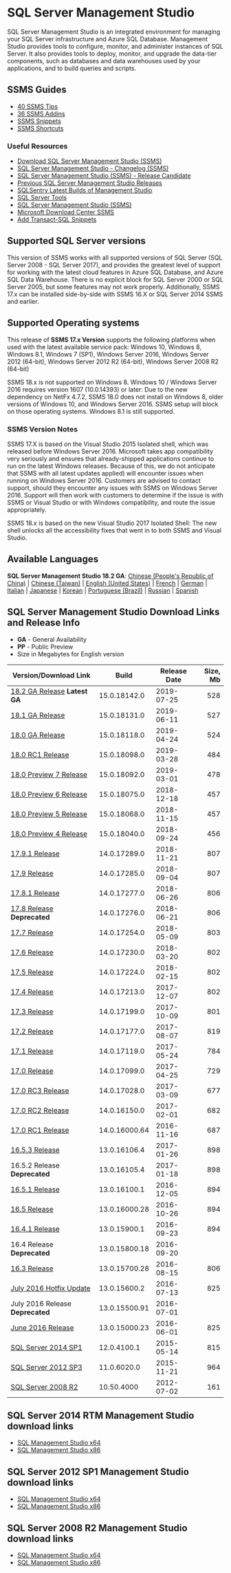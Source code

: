 # SQL Server Management Studio
SQL Server Management Studio is an integrated environment for managing your SQL Server infrastructure and Azure SQL Database.
Management Studio provides tools to configure, monitor, and administer instances of SQL Server.
It also provides tools to deploy, monitor, and upgrade the data-tier components, such as databases and data warehouses used by your applications, and to build queries and scripts.


## SSMS Guides
- [40 SSMS Tips](SSMS_Tips.md)
- [36 SSMS Addins](SSMS_Addins.md)
- [SSMS Snippets](SSMS_Snippets)
- [SSMS Shortcuts](SSMS_Shortcuts.md)

### Useful Resources
- [Download SQL Server Management Studio (SSMS)](https://docs.microsoft.com/en-us/sql/ssms/download-sql-server-management-studio-ssms)
- [SQL Server Management Studio - Changelog (SSMS)](https://docs.microsoft.com/en-us/sql/ssms/sql-server-management-studio-changelog-ssms)
- [SQL Server Management Studio (SSMS) - Release Candidate](https://docs.microsoft.com/en-us/sql/ssms/sql-server-management-studio-ssms-release-candidate)
- [Previous SQL Server Management Studio Releases](https://docs.microsoft.com/en-us/sql/ssms/previous-sql-server-management-studio-releases)
- [SQLSentry Latest Builds of Management Studio](http://blogs.sqlsentry.com/team-posts/latest-builds-management-studio/)
- [SQL Server Tools](https://docs.microsoft.com/en-us/sql/ssdt/sql-server-tools)
- [SQL Server Management Studio (SSMS)](https://docs.microsoft.com/en-us/sql/ssms/sql-server-management-studio-ssms)
- [Microsoft Download Center SSMS](https://www.microsoft.com/en-us/download/search.aspx?q=sql%20server%20management%20studio&p=0&r=10&t=&s=Relevancy~Descending)
- [Add Transact-SQL Snippets](https://docs.microsoft.com/en-us/sql/relational-databases/scripting/add-transact-sql-snippets)


## Supported SQL Server versions
This version of SSMS works with all supported versions of SQL Server (SQL Server 2008 - SQL Server 2017), and provides the greatest level of support for working with the latest cloud features in Azure SQL Database, and Azure SQL Data Warehouse.
There is no explicit block for SQL Server 2000 or SQL Server 2005, but some features may not work properly.
Additionally, SSMS 17.x can be installed side-by-side with SSMS 16.X or SQL Server 2014 SSMS and earlier.


## Supported Operating systems
This release of **SSMS 17.x Version** supports the following platforms when used with the latest available service pack: Windows 10, Windows 8, Windows 8.1, Windows 7 (SP1),  Windows Server 2016, Windows Server 2012 (64-bit), Windows Server 2012 R2 (64-bit), Windows Server 2008 R2 (64-bit)

SSMS 18.x is not supported on Windows 8. Windows 10 / Windows Server 2016 requires version 1607 (10.0.14393) or later:
Due to the new dependency on NetFx 4.7.2, SSMS 18.0 does not install on Windows 8, older versions of Windows 10, and Windows Server 2016. SSMS setup will block on those operating systems. Windows 8.1 is still supported.


### SSMS Version Notes
SSMS 17.X is based on the Visual Studio 2015 Isolated shell, which was released before Windows Server 2016.
Microsoft takes app compatibility very seriously and ensures that already-shipped applications continue to run on the latest Windows releases.
Because of this, we do not anticipate that SSMS with all latest updates applied) will encounter issues when running on Windows Server 2016.
Customers are advised to contact support, should they encounter any issues with SSMS on Windows Server 2016.
Support will then work with customers to determine if the issue is with SSMS or Visual Studio or with Windows compatibility, and route the issue appropriately.

SSMS 18.x is based on the new Visual Studio 2017 Isolated Shell: The new shell unlocks all the accessibility fixes that went in to both SSMS and Visual Studio.


## Available Languages
**SQL Server Management Studio 18.2 GA**:
 [Chinese (People's Republic of China)](https://go.microsoft.com/fwlink/?linkid=2099720&clcid=0x804) |
 [Chinese (Taiwan)](https://go.microsoft.com/fwlink/?linkid=2099720&clcid=0x404) |
 [English (United States)](https://go.microsoft.com/fwlink/?linkid=2099720&clcid=0x409) |
 [French](https://go.microsoft.com/fwlink/?linkid=2099720&clcid=0x40c) |
 [German](https://go.microsoft.com/fwlink/?linkid=2099720&clcid=0x407) |
 [Italian](https://go.microsoft.com/fwlink/?linkid=2099720&clcid=0x410) |
 [Japanese](https://go.microsoft.com/fwlink/?linkid=2099720&clcid=0x411) |
 [Korean](https://go.microsoft.com/fwlink/?linkid=2099720&clcid=0x412) |
 [Portuguese (Brazil)](https://go.microsoft.com/fwlink/?linkid=2099720&clcid=0x416) |
 [Russian](https://go.microsoft.com/fwlink/?linkid=2099720&clcid=0x419) |
 [Spanish](https://go.microsoft.com/fwlink/?linkid=2099720&clcid=0x40a)


## SQL Server Management Studio Download Links and Release Info
- **GA** - General Availability
- **PP** - Public Preview
- Size in Megabytes for English version

| Version/Download Link            | Build         | Release Date | Size, Mb |
| -------------------------------- | ------------- | ------------ | -------: |
| [18.2 GA Release] **Latest GA**  | 15.0.18142.0  | 2019-07-25   |      528 |
| [18.1 GA Release]                | 15.0.18131.0  | 2019-06-11   |      527 |
| [18.0 GA Release]                | 15.0.18118.0  | 2019-04-24   |      524 |
| [18.0 RC1 Release]               | 15.0.18098.0  | 2019-03-28   |      484 |
| [18.0 Preview 7 Release]         | 15.0.18092.0  | 2019-03-01   |      478 |
| [18.0 Preview 6 Release]         | 15.0.18075.0  | 2018-12-18   |      457 |
| [18.0 Preview 5 Release]         | 15.0.18068.0  | 2018-11-15   |      457 |
| [18.0 Preview 4 Release]         | 15.0.18040.0  | 2018-09-24   |      456 |
| [17.9.1 Release]                 | 14.0.17289.0  | 2018-11-21   |      807 |
| [17.9 Release]                   | 14.0.17285.0  | 2018-09-04   |      807 |
| [17.8.1 Release]                 | 14.0.17277.0  | 2018-06-26   |      806 |
| [17.8 Release] **Deprecated**    | 14.0.17276.0  | 2018-06-21   |      806 |
| [17.7 Release]                   | 14.0.17254.0  | 2018-05-09   |      803 |
| [17.6 Release]                   | 14.0.17230.0  | 2018-03-20   |      802 |
| [17.5 Release]                   | 14.0.17224.0  | 2018-02-15   |      802 |
| [17.4 Release]                   | 14.0.17213.0  | 2017-12-07   |      802 |
| [17.3 Release]                   | 14.0.17199.0  | 2017-10-09   |      801 |
| [17.2 Release]                   | 14.0.17177.0  | 2017-08-07   |      819 |
| [17.1 Release]                   | 14.0.17119.0  | 2017-05-24   |      784 |
| [17.0 Release]                   | 14.0.17099.0  | 2017-04-25   |      729 |
| [17.0 RC3 Release]               | 14.0.17028.0  | 2017-03-09   |      677 |
| [17.0 RC2 Release]               | 14.0.16150.0  | 2017-02-01   |      682 |
| [17.0 RC1 Release]               | 14.0.16000.64 | 2016-11-16   |      687 |
| [16.5.3 Release]                 | 13.0.16106.4  | 2017-01-26   |      898 |
| 16.5.2 Release **Deprecated**    | 13.0.16105.4  | 2017-01-18   |      898 |
| [16.5.1 Release]                 | 13.0.16100.1  | 2016-12-05   |      894 |
| [16.5 Release]                   | 13.0.16000.28 | 2016-10-26   |      894 |
| [16.4.1 Release]                 | 13.0.15900.1  | 2016-09-23   |      894 |
| 16.4 Release **Deprecated**      | 13.0.15800.18 | 2016-09-20   |          |
| [16.3 Release]                   | 13.0.15700.28 | 2016-08-15   |      806 |
| [July 2016 Hotfix Update]        | 13.0.15600.2  | 2016-07-13   |      825 |
| July 2016 Release **Deprecated** | 13.0.15500.91 | 2016-07-01   |          |
| [June 2016 Release]              | 13.0.15000.23 | 2016-06-01   |      825 |
| [SQL Server 2014 SP1]            | 12.0.4100.1   | 2015-05-14   |      815 |
| [SQL Server 2012 SP3]            | 11.0.6020.0   | 2015-11-21   |      964 |
| [SQL Server 2008 R2]             | 10.50.4000    | 2012-07-02   |      161 |

[18.2 GA Release]:https://go.microsoft.com/fwlink/?linkid=2099720
[18.1 GA Release]:https://go.microsoft.com/fwlink/?linkid=2094583
[18.0 GA Release]:https://go.microsoft.com/fwlink/?linkid=2088649
[18.0 RC1 Release]:https://go.microsoft.com/fwlink/?linkid=2085742
[18.0 Preview 7 Release]:https://go.microsoft.com/fwlink/?linkid=2078638
[18.0 Preview 6 Release]:https://go.microsoft.com/fwlink/?linkid=2052501
[18.0 Preview 5 Release]:https://go.microsoft.com/fwlink/?linkid=2041155
[18.0 Preview 4 Release]:https://go.microsoft.com/fwlink/?linkid=2014662
[17.9.1 Release]:https://go.microsoft.com/fwlink/?linkid=2043154
[17.9 Release]:https://go.microsoft.com/fwlink/?linkid=2014306
[17.8.1 Release]:https://go.microsoft.com/fwlink/?linkid=875802
[17.8 Release]:https://go.microsoft.com/fwlink/?linkid=875673
[17.7 Release]:https://go.microsoft.com/fwlink/?linkid=873126
[17.6 Release]:https://go.microsoft.com/fwlink/?linkid=870039
[17.5 Release]:https://go.microsoft.com/fwlink/?linkid=867670
[17.4 Release]:https://go.microsoft.com/fwlink/?linkid=864329
[17.3 Release]:https://go.microsoft.com/fwlink/?linkid=858904
[17.2 Release]:https://go.microsoft.com/fwlink/?linkid=854085
[17.1 Release]:https://go.microsoft.com/fwlink/?linkid=849819
[17.0 Release]:https://go.microsoft.com/fwlink/?linkid=847722
[17.0 RC3 Release]:https://go.microsoft.com/fwlink/?linkid=844503
[17.0 RC2 Release]:https://go.microsoft.com/fwlink/?linkid=840957
[17.0 RC1 Release]:https://go.microsoft.com/fwlink/?LinkID=835608
[16.5.3 Release]:https://go.microsoft.com/fwlink/?LinkID=840946
[16.5.1 Release]:https://go.microsoft.com/fwlink/?linkid=837453
[16.5 Release]:http://go.microsoft.com/fwlink/?linkid=832812
[16.4.1 Release]:http://go.microsoft.com/fwlink/?LinkID=828615
[16.3 Release]:http://go.microsoft.com/fwlink/?LinkID=824938
[July 2016 Hotfix Update]:http://go.microsoft.com/fwlink/?LinkID=822301
[June 2016 Release]:http://go.microsoft.com/fwlink/?LinkID=799832
[SQL Server 2014 SP1]:http://download.microsoft.com/download/1/5/6/156992E6-F7C7-4E55-833D-249BD2348138/ENU/x86/SQLManagementStudio_x86_ENU.exe
[SQL Server 2012 SP3]:http://download.microsoft.com/download/F/6/7/F673709C-D371-4A64-8BF9-C1DD73F60990/ENU/x86/SQLManagementStudio_x86_ENU.exe
[SQL Server 2008 R2]:https://www.microsoft.com/en-us/download/details.aspx?id=30438


## SQL Server 2014 RTM Management Studio download links
 - [SQL Management Studio x64](http://download.microsoft.com/download/E/A/E/EAE6F7FC-767A-4038-A954-49B8B05D04EB/MgmtStudio%2064BIT/SQLManagementStudio_x64_ENU.exe)
 - [SQL Management Studio x86](http://download.microsoft.com/download/E/A/E/EAE6F7FC-767A-4038-A954-49B8B05D04EB/MgmtStudio%2032BIT/SQLManagementStudio_x86_ENU.exe)


## SQL Server 2012 SP1 Management Studio download links
 - [SQL Management Studio x64](http://download.microsoft.com/download/8/D/D/8DD7BDBA-CEF7-4D8E-8C16-D9F69527F909/ENU/x64/SQLManagementStudio_x64_ENU.exe)
 - [SQL Management Studio x86](http://download.microsoft.com/download/8/D/D/8DD7BDBA-CEF7-4D8E-8C16-D9F69527F909/ENU/x86/SQLManagementStudio_x86_ENU.exe)


## SQL Server 2008 R2 Management Studio download links
 - [SQL Management Studio x64](http://download.microsoft.com/download/0/4/B/04BE03CD-EAF3-4797-9D8D-2E08E316C998/SQLManagementStudio_x64_ENU.exe)
 - [SQL Management Studio x86](http://download.microsoft.com/download/0/4/B/04BE03CD-EAF3-4797-9D8D-2E08E316C998/SQLManagementStudio_x86_ENU.exe)
